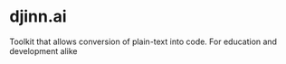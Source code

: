 # djinn.ai
Toolkit that allows conversion of plain-text into code. For education and development alike  
